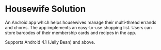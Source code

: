 # Housewife Solution

An Android app which helps housewives manage their multi-thread errands and chores. The app implements an easy-to-use shopping list. Users can store barcodes of their membership cards and recipes in the app.

Supports Android 4.1 (Jelly Bean) and above.

